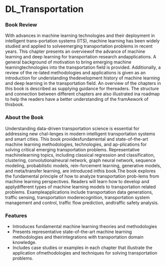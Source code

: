 # DL_Transportation

### Book Review
With advances in machine learning technologies and their deployment in intelligent trans-portation systems (ITS), machine learning has been widely studied and applied to solveemerging transportation problems in recent years. This chapter presents an overviewof the advance of machine learning and deep learning for transportation research andapplications. A general background of motivation to bring emerging machine learningtechnologies into the transportation field is provided. Additionally, a review of the re-lated methodologies and applications is given as an introduction for understanding thedevelopment history of machine learning and deep learning in the transportation field. An overview of the chapters in this book is described as supplying guidance for thereaders. The structure and connection between different chapters are also illustrated ina roadmap to help the readers have a better understanding of the framAework of thisbook.

### About the Book
Understanding data-driven transportation science is essential for addressing new chal-lenges in modern intelligent transportation systems and smart cities. This book providesfundamental and state-of-the-art machine learning methodologies, technologies, and ap-plications for solving critical emerging transportation problems. Representative machinelearning topics, including classical regression and classification, clustering, convolutionalneural network, graph neural network, sequence modeling, probabilistic models, rein-forcement learning, generative models, and meta/transfer learning, are introduced inthis book.The book explores the fundamental principle of how to analyze transportation prob-lems from machine learning perspectives. Readers will learn how to develop and applydifferent types of machine learning models to transportation related problems. Exampleapplications include transportation data generations, traffic sensing, transportation moderecognition, transportation system management and control, traffic flow prediction, andtraffic safety analysis.

### Features

- Introduces fundamental machine learning theories and methodologies
- Presents representative state-of-the-art machine learning methodologies and theirintegrations with transportation domain knowledge.
- Includes case studies or examples in each chapter that illustrate the application ofmethodologies and techniques for solving transportation problems.